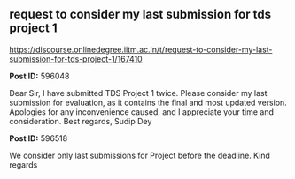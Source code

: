 ## request to consider my last submission for tds project 1
https://discourse.onlinedegree.iitm.ac.in/t/request-to-consider-my-last-submission-for-tds-project-1/167410


**Post ID:** 596048

Dear Sir,
I have submitted TDS Project 1 twice. Please consider my last submission for evaluation, as it contains the final and most updated version.
Apologies for any inconvenience caused, and I appreciate your time and consideration.
Best regards,
Sudip Dey

**Post ID:** 596518

We consider only last submissions for Project before the deadline.
Kind regards
